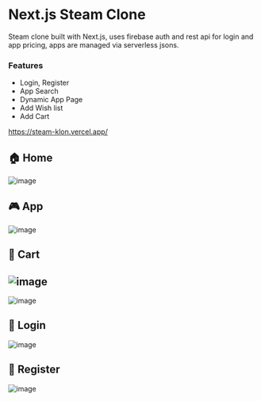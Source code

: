 # Next.js Steam Clone

Steam clone built with Next.js, uses firebase auth and rest api for login and app pricing, apps are managed via serverless jsons.

### Features
  - Login, Register
  - App Search
  - Dynamic App Page
  - Add Wish list
  - Add Cart

https://steam-klon.vercel.app/

## 🏠 Home
![image](https://github.com/user-attachments/assets/ebb38acf-2c3e-4e9b-9646-38b191f6a177)
## 🎮 App
![image](https://github.com/user-attachments/assets/3ea18823-86d5-4aaf-8bad-6a8cfa3f749c)
## 🛒 Cart
![image](https://github.com/user-attachments/assets/d674ff62-00a6-4aaa-a7ec-3f6abbbc1d67)
-
![image](https://github.com/user-attachments/assets/0f3cffc0-13f8-482b-8999-f5860f91f13a)
## 🧾 Login
![image](https://github.com/user-attachments/assets/018c75fa-a577-465d-bf8d-295319118f54)
## 🧾 Register
![image](https://github.com/user-attachments/assets/918c3dd5-b06a-4134-97c3-7bbd51fdbef9)



